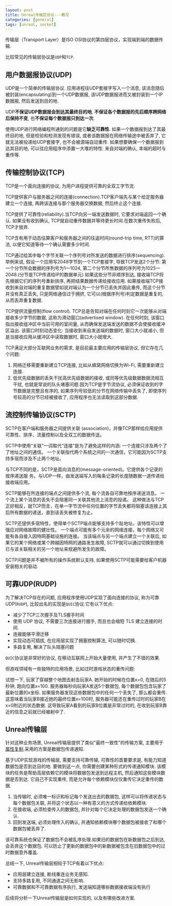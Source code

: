 ```yaml
---
layout: post
title: Unreal传输层协议---概况
categories: [general]
tags: [unreal, socket]
---
```


传输层（Transport Layer）是ISO OSI协议的第四层协议，实现端到端的数据传输.

比较常见的传输层协议是`UDP`和`TCP`.

## 用户数据报协议(UDP)

UDP是一个简单的传输层协议.
应用进程往UDP套接字写入一个消息, 该消息随后被封装(encapsulating)到一个UDP数据报, 
该UDP数据报进而又被封装到一个IP数据报, 然后发送到目的地.

UDP**不保证UDP数据报会到达其最终目的地**, **不保证各个数据报的先后顺序跨网络后保持不变**, 也**不保证每个数据报只到达一次**.

使用UDP进行网络编程所通到的问题是它**缺乏可靠性**.
如果一个数据报到达了其最终目的地, 但是校验和检测发现有错误, 
或者该数据报在网络传输途中被丢弃了, 它就无法被投递给UDP套接字, 也不会被源端自动重传.
如果想要确保一个数据报到达其目的地, 可以往应用程序中添置一大堆的特性: 来自对端的确认, 本端的超时与重传等.

## 传输控制协议(TCP)
TCP是一个面向连接的协议, 为用户进程提供可靠的全双工字节流.

TCP提供客户与服务器之间的连接(connection).TCP客户端先与某个给定服务器建立一个连接, 再跨该连接与那个服务器交换数据, 然后终止这个连接.

TCP提供了可靠性(reliability).当TCP向另一端发送数据时, 它要求对端返回一个确认.
如果没有收到确认, TCP就自动重传数据并等待更长时间.在数次重传失败后, TCP才放弃.

TCP含有用于动态估算客户和服务器之间的往返时间(round-trip time, RTT)的算法, 以便它知道等待一个确认需要多少时间.

TCP通过给其中每个字节关联一个序列号对所发送的数据进行排序(sequencing).
举例来说, 假设一个应用写2048字节到一个TCP套接字, 导致TCP发送2个分节: 
第一个分节所会数据的序列号为1一1024, 第二个分节所售数据的序列号为1025一2048.(分节是TCP传递给IP的数据单元)
如果这些分节非顺序到达, 接收端TCP将先根据它们的序列号重新排序, 再把结果数据传递给接收应用.
如果接收端TCP接收到来自对端的重复数据譬如说对端认为一个分节已丢失并因此重传, 而这个分节并没有真正丢失, 只是网络通信过于拥挤, 
它可以(根据序列号)判定数据是重复的, 从而丢弃重复数据.

TCP提供流量控制(flow control).
TCP总是告知对端在任何时刻它一次能够从对端接收多少字节的数据, 这称为滑动窗口(advertised window).
在任何时刻, 该窗口指出接收组冲区中当前可用的室间量, 从而确保发送端发送的数据不会使接收缓冲区溢出.
该窗口时刻动态变化: 当接收到来自发送端的数据时, 窗口大小就减小, 但是当接收应用从缓冲区中读取数据时, 窗口大小就增大.

TCP满足大部分互联网业务的需求, 是目前最主要应用的传输层协议, 但它存在几个问题:

1. 网络迁移需要重新建立TCP连接, 比如从蜂窝网络切换为Wi-Fi, 需要重新建立连接.
1. 低优先级数据的丢失干扰高优先级数据的接收, 或同等优先级数据数据流相互干扰, 也就是常说的队头堵塞问题.因为TCP是字节流协议, 必须保证收到的字节数据是完整且有序的, 如果序列号较低的分节在网络传输中丢失了, 即使序列号较高的分节已经被接收了, 应用程序也无法读取到这部分数据.

## 流控制传输协议(SCTP)

SCTP在客户端和服务器之间提供关联 (association)，并像TCP那样给应用提供可靠性、排序、流量控制以及全双工的数据传送。

SCTP中使用“关联”一词取代“连接”是为了避免这样的内涵: 一个连接只涉及两个了了地址之间的通信。
一个关联指代两个系统之间的一次通信，它可能因为SCTP支持多宿而涉及不止两个地址。

与TCP不同的是，SCTP是面向消息的(message-oriented)。它提供各个记录的按序递送服
务。与UDP一样，由发送端写入的每条记录的长度随数据一道传递给接收端应用。

SCTP能够在所连接的端点之间提供多个流, 每个流各自可靠地按序递送消息。
一个流上某个消息的丢失不会阻塞同一关联其他流上消息的投递。
这种做法与TCP正好相反，就TCP而言，在单一字节流中任何位置的字节丢失都将阻塞该连接上其后所有数据的递送，直到该丢失被修复为止。

SCTP还提供多宿特性，使得单个SCTP端点能够支持多个趾地址。该特性可以增强应对网络故障的健壮性。
一个端点可能有多个元余的网络连接，每个网络又可能有各自接入因特网基础设施的连接。
当该端点与另一个端点建立一个关联后, 如果它的某个网络或某个跨越因特网的通路发生故障, 
SCTP就可以通过切换到使用已与该关联相关的另一个地址来规避所发生的故障。

SCTP问题是并不被所有的操作系统默认支持, 如果使用SCTP可能需要给客户机器安装相关的驱动.

## 可靠UDP(RUDP)

为了解决TCP存在的问题, 应用程序使用UDP实现了面向连接的协议, 称为可靠UDP(`RUDP`), 比较出名的实现是`QUIC`协议.它有以下优点:

* 减少了TCP三次握手及TLS握手时间
* 使用 UDP 协议, 不需要三次连接进行握手, 而且也会缩短 TLS 建立连接的时间.
* 连接能够平滑迁移
* 实现动态可插拔, 在应用层实现了拥塞控制算法, 可以随时切换.
* 多路复用, 解决了队头阻塞问题

`QUIC`协议是非常好的协议, 在移动互联网上开始大量使用, 并产生了不错的效果.

但游戏领域有一些独特的应用场景, 比如过时游戏状态的重传问题:

试想一下, 玩家了穿越整个地图去射击玩家A.
她开始的时候在位置x=0, 在随后的5秒钟, 跑向位置x=100.
服务器每秒向玩家A发送5个数据包, 每个数据包包含玩家了最新位置的x坐标.
如果服务器发现这些数据包中的任何一个丢失了, 那么都会重传.
这意味着当玩家B接近她的最终位置x=100时, 服务器可能还在重传过时的玩家B在x=0附近的状态数据.
这导致玩家A看到的玩家B位置是非常过时的, 在收到玩家B靠近的信息之前就已经被射中了.

## Unreal传输层

针对这种业务场景, Unreal传输层提供了类似"最终一致性"的传输方案, 主要用于[属性复制](https://docs.unrealengine.com/5.1/zh-CN/property-replication-in-unreal-engine/).采用的方案是数据包传递通知.

基于UDP实现游戏的传输层, 需要支持可靠传输, 可靠性的首要要求是, 有能力知道数据包是否到达目的地.
要做到这一点, 你需要创建某种形式的传递通知模块.
该模块的任务是帮助高层依赖它的模块将数据包发送到远程主机, 然后通知这些模块数据是否到达.
它自己不实现重传, 而是允许每个依赖模块仅仅重传它决定重传的数据.

1. 当传输时, 必须唯一标识和标记每个发送出去的数据包, 这样可以将传递状态与每个数据包关联, 并将这个状态以一种有意义的方式传递给依赖模块.
1. 在接收端, 必须检查传入的数据包, 并针对每个它决定处理的数据包发送一个确认.
1. 回到发送端, 必须处理传入的确认, 并通知依赖模块哪个数据包被接收了和哪个数据包被丢弃了.

该可靠系统也保证了数据包不会被乱序处理.如果旧的数据包在新数据包之后到达, 会丢弃这个数据包.
可以防止了更新的数据包中的新数据被包含在旧数据包中的过时数据意外覆盖.

总结一下, Unreal传输层相较于TCP有着以下优点:

* 应用层建立连接, 断线重连业务无感知.
* 支持多路复用, 不同通道之间无影响.
* 可靠数据和不可靠数据有序执行, 发送端知道哪些数据接收端没有执行

后续将分析一下Unreal传输层是如何实现的, 以及有哪些改进方案.

